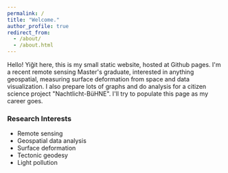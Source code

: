 ```yaml
---
permalink: /
title: "Welcome."
author_profile: true
redirect_from: 
  - /about/
  - /about.html
---
```


Hello! Yiğit here, this is my small static website, hosted at Github pages. I'm a recent remote sensing Master's graduate, interested in anything geospatial, measuring surface deformation from space and data visualization. I also prepare lots of graphs and do analysis for a citizen science project "Nachtlicht-BüHNE". I'll try to populate this page as my career goes.

### Research Interests
* Remote sensing
* Geospatial data analysis
* Surface deformation
* Tectonic geodesy
* Light pollution


